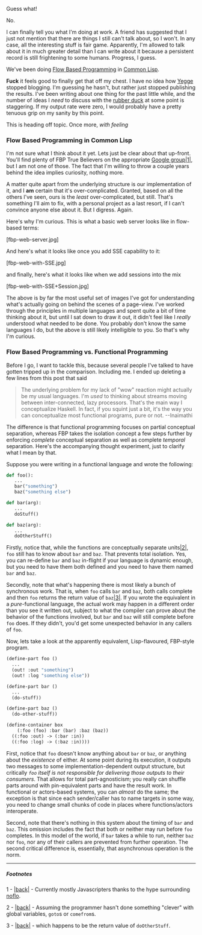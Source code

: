 Guess what!

No.

I can finally tell you what I'm doing at work. A friend has suggested that I just not mention that there are things I still can't talk about, so I won't. In any case, all the interesting stuff is fair game. Apparently, I'm allowed to talk about it in much greater detail than I can write about it because a persistent record is still frightening to some humans. Progress, I guess.

We've been doing [Flow Based Programming](http://en.wikipedia.org/wiki/Flow-based_programming) in [Common Lisp](http://www.gigamonkeys.com/book/).

**Fuck** it feels good to finally get that off my chest. I have no idea how [Yegge](http://steve-yegge.blogspot.ca/) stopped blogging. I'm guessing he hasn't, but rather just stopped publishing the results. I've been writing about one thing for the past little while, and the number of ideas I *need* to discuss with the [rubber duck](http://en.wikipedia.org/wiki/Rubber_duck_debugging) at some point is staggering. If my output rate were zero, I would probably have a pretty tenuous grip on my sanity by this point.

This is heading off topic. Once more, *with feeling*

### <a name="flow-based-programming-in-common-lisp"></a>Flow Based Programming in Common Lisp

I'm not sure what I think about it yet. Lets just be clear about that up-front. You'll find plenty of FBP True Believers on the appropriate [Google group](https://groups.google.com/forum/#!forum/flow-based-programming)<a name="note-Wed-Nov-06-161759EST-2013"></a>[|1|](#foot-Wed-Nov-06-161759EST-2013), but I am not one of those. The fact that I'm willing to throw a couple years behind the idea implies curiosity, nothing more.

A matter quite apart from the underlying structure is our implementation of it, and I **am** certain that it's over-complicated. Granted, based on all the others I've seen, ours is the *least* over-complicated, but still. That's something I'll aim to fix, with a personal project as a last resort, if I can't convince anyone else about it. But I digress. Again.

Here's why I'm curious. This is what a basic web server looks like in flow-based terms:

[fbp-web-server.jpg]

And here's what it looks like once you add SSE capability to it:

[fbp-web-with-SSE.jpg]

and finally, here's what it looks like when we add sessions into the mix

[fbp-web-with-SSE+Session.jpg]

The above is by far the most useful set of images I've got for understanding what's actually going on behind the scenes of a page-view. I've worked through the principles in multiple languages and spent quite a bit of time thinking about it, but until I sat down to draw it out, it didn't feel like I *really* understood what needed to be done. You probably don't know the same languages I do, but the above is still likely intelligible to you. So that's why I'm curious.

### <a name="flow-based-programming-vs-functional-programming"></a>Flow Based Programming vs. Functional Programming

Before I go, I want to tackle this, because several people I've talked to have gotten tripped up in the comparison. Including me. I ended up deleting a few lines from this post that said


>   The underlying problem for my lack of "wow" reaction might actually be my usual languages. I'm *used* to thinking about streams moving between inter-connected, lazy processors. That's the main way I conceptualize Haskell. In fact, if you squint just a bit, it's the way you can conceptualize most functional programs, pure or not. 
> --Inaimathi


The difference is that functional programming focuses on partial conceptual separation, whereas FBP takes the isolation concept a few steps further by enforcing *complete* conceptual separation as well as complete *temporal* separation. Here's the accompanying thought experiment, just to clarify what I mean by that.

Suppose you were writing in a functional language and wrote the following:

```python
def foo():
   ...
   bar("something")
   baz("something else")

def bar(arg):
   ...
   doStuff()

def baz(arg):
   ...
   doOtherStuff()
```

Firstly, notice that, while the functions are conceptually separate units<a name="note-Wed-Nov-06-161805EST-2013"></a>[|2|](#foot-Wed-Nov-06-161805EST-2013), `foo` still has to know about `bar` and `baz`. That prevents total isolation. Yes, you can re-define `bar` and `baz` in-flight if your language is dynamic enough, but you need to have them both defined and you need to have them named `bar` and `baz`.

Secondly, note that what's happening there is most likely a bunch of synchronous work. That is, when `foo` calls `bar` and `baz`, both calls complete and then `foo` returns the return value of `baz`<a name="note-Wed-Nov-06-161811EST-2013"></a>[|3|](#foot-Wed-Nov-06-161811EST-2013). If you wrote the equivalent in a *pure*-functional language, the actual work may happen in a different order than you see it written out, subject to what the compiler can prove about the behavior of the functions involved, but `bar` and `baz` will still complete before `foo` does. If they didn't, you'd get some unexpected behavior in any callers of `foo`.

Now, lets take a look at the apparently equivalent, Lisp-flavoured, FBP-style program.

```lisp
(define-part foo ()
  ...
  (out! :out "something")
  (out! :log "something else"))

(define-part bar ()
  ...
  (do-stuff))

(define-part baz ()
  (do-other-stuff))

(define-container box 
    (:foo (foo) :bar (bar) :baz (baz))
  ((:foo :out) -> (:bar :in))
  ((:foo :log) -> (:baz :in))))
```

First, notice that `foo` doesn't know anything about `bar` or `baz`, or anything about the *existence* of either. At some point during its execution, it outputs two messages to some implementation-dependent output structure, but critically *`foo` itself is not responsible for delivering those outputs to their consumers*. That allows for total part-agnosticism; you really can shuffle parts around with pin-equivalent parts and have the result work. In functional or actors-based systems, you can *almost* do the same; the exception is that since each sender/caller has to name targets in some way, you need to change small chunks of code in places where functions/actors interoperate.

Second, note that there's nothing in this system about the timing of `bar` and `baz`. This omission includes the fact that both or neither may run before `foo` completes. In this model of the world, if `bar` takes a while to run, neither `baz` nor `foo`, nor any of their callers are prevented from further operation. The second critical difference is, essentially, that asynchronous operation is the norm.


* * *
##### Footnotes

1 - <a name="foot-Wed-Nov-06-161759EST-2013"></a>[|back|](#note-Wed-Nov-06-161759EST-2013) - Currently mostly Javascripters thanks to the hype surrounding [noflo](http://noflojs.org/).

2 - <a name="foot-Wed-Nov-06-161805EST-2013"></a>[|back|](#note-Wed-Nov-06-161805EST-2013) - Assuming the programmer hasn't done something "clever" with global variables, `goto`s or `comefrom`s.

3 - <a name="foot-Wed-Nov-06-161811EST-2013"></a>[|back|](#note-Wed-Nov-06-161811EST-2013) - which happens to be the return value of `doOtherStuff`.

